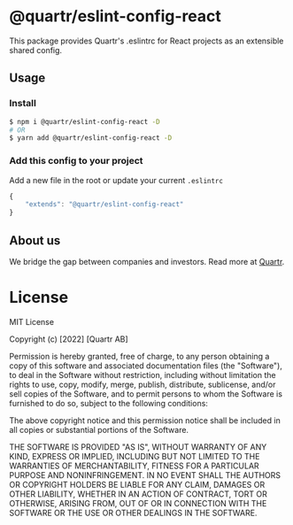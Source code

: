 # @quartr/eslint-config-react

This package provides Quartr's .eslintrc for React projects as an extensible shared config.

## Usage

### Install

```bash
$ npm i @quartr/eslint-config-react -D
# OR
$ yarn add @quartr/eslint-config-react -D
```

### Add this config to your project

Add a new file in the root or update your current `.eslintrc`

```js
{
    "extends": "@quartr/eslint-config-react"
}
```

## About us

We bridge the gap between companies and investors. Read more at [Quartr](https://quartr.com).

# License

MIT License

Copyright (c) [2022] [Quartr AB]

Permission is hereby granted, free of charge, to any person obtaining a copy
of this software and associated documentation files (the "Software"), to deal
in the Software without restriction, including without limitation the rights
to use, copy, modify, merge, publish, distribute, sublicense, and/or sell
copies of the Software, and to permit persons to whom the Software is
furnished to do so, subject to the following conditions:

The above copyright notice and this permission notice shall be included in all copies or substantial portions of the Software.

THE SOFTWARE IS PROVIDED "AS IS", WITHOUT WARRANTY OF ANY KIND, EXPRESS OR
IMPLIED, INCLUDING BUT NOT LIMITED TO THE WARRANTIES OF MERCHANTABILITY,
FITNESS FOR A PARTICULAR PURPOSE AND NONINFRINGEMENT. IN NO EVENT SHALL THE
AUTHORS OR COPYRIGHT HOLDERS BE LIABLE FOR ANY CLAIM, DAMAGES OR OTHER
LIABILITY, WHETHER IN AN ACTION OF CONTRACT, TORT OR OTHERWISE, ARISING FROM,
OUT OF OR IN CONNECTION WITH THE SOFTWARE OR THE USE OR OTHER DEALINGS IN THE
SOFTWARE.